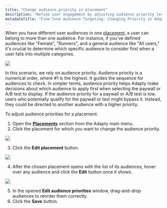 ```yaml
---
title: "Change audience priority in placement"
description: "Refine user engagement by adjusting audience priority levels within Adapty placements, guiding content selection for users belonging to multiple audiences. Learn how to optimize audience targeting and enhance content delivery efficiency"
metadataTitle: "Fine-Tune Audience Targeting: Changing Priority in Adapty Placements"
---
```


When you have different user audiences in one [placement](placements), a user can belong to more than one audience. For instance, if you've defined audiences like "Female", "Runners", and a general audience like "All users," it's crucial to determine which specific audience to consider first when a user falls into multiple categories.


<div style={{ textAlign: 'center' }}>
  <img 
    src="https://files.readme.io/afee54f-2.png" 
    style={{ width: '700px', border: '1px solid grey' }}
  />
</div>





In this scenario, we rely on audience priority. Audience priority is a numerical order, where #1 is the highest. It guides the sequence for audiences to check. In simpler terms, audience priority helps Adapty make decisions about which audience to apply first when selecting the paywall or A/B test to display. If the audience priority for a paywall or A/B test is low, users who potentially qualify for the paywall or test might bypass it. Instead, they could be directed to another audience with a higher priority.

To adjust audience priorities for a placement:

1. Open the **[Placements](https://app.adapty.io/placements)** section from the Adapty main menu.
2. Click the placement for which you want to change the audience priority.

   
<div style={{ textAlign: 'center' }}>
  <img 
    src="https://files.readme.io/cd0f0e1-2024-02-13_16-36-33.png" 
    style={{ width: '700px', border: '1px solid grey' }}
  />
</div>



3. Click the **Edit placement** button.

   
<div style={{ textAlign: 'center' }}>
  <img 
    src="https://files.readme.io/3b8d8e3-edit_audience.png" 
    style={{ width: '700px', border: '1px solid grey' }}
  />
</div>



4. After the chosen placement opens with the list of its audiences, hover over any audience and click the **Edit** button once it shows.

   
<div style={{ textAlign: 'center' }}>
  <img 
    src="https://files.readme.io/2babfc8-reorder_audiences.png" 
    style={{ width: '500px', border: '1px solid grey' }}
  />
</div>



5. In the opened **Edit audience priorities** window, drag-and-drop audiences to reorder them correctly.
6. Click the **Save** button.